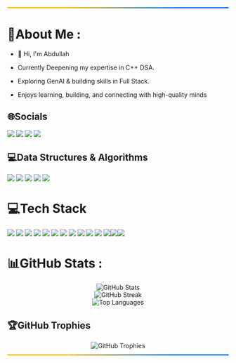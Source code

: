 <img src="https://raw.githubusercontent.com/Abdullah-Shah-26/Abdullah-Shah-26/refs/heads/main/assets/rgb-gradient.svg" width="100%" height="3px"/>

# 💫About Me :
- 👋 Hi, I'm Abdullah
- Currently Deepening my expertise in C++ DSA.

- Exploring GenAI & building skills in Full Stack.

- Enjoys learning, building, and connecting with high-quality minds

## 🌐Socials
<a href="https://linkedin.com/in/syed-mohammed-abdullah-shah/" target="_blank"><img src="https://img.shields.io/badge/LINKEDIN-0077B5?style=for-the-badge&logo=linkedin&logoColor=white"/></a>
<a href="https://twitter.com/AbdullahShah26" target="_blank"><img src="https://img.shields.io/badge/X-000000?style=for-the-badge&logo=x&logoColor=white"/></a>
<a href="mailto:syedmohammedabdullahshah@gmail.com" target="_blank"><img src="https://img.shields.io/badge/GMAIL-D14836?style=for-the-badge&logo=gmail&logoColor=white"/></a>
<a href="https://t.me/Abdullah_Shah_26" target="_blank"><img src="https://img.shields.io/badge/TELEGRAM-30A3EC?style=for-the-badge&logo=telegram&logoColor=white"/></a>

## 💻Data Structures & Algorithms

<a href="https://leetcode.com/u/ABDULLAH2006/" target="_blank">
    <img src="https://img.shields.io/badge/LEETCODE-FFA116?style=for-the-badge&logo=LeetCode&logoColor=black"/></a>
  <a href="https://www.codechef.com/users/abdullah_shah" target="_blank">
    <img src="https://img.shields.io/badge/CODECHEF-5B4638?style=for-the-badge&logo=CodeChef&logoColor=white"/></a>
  <a href="https://codeforces.com/profile/Perfectionist_26" target="_blank">
    <img src="https://img.shields.io/badge/CODEFORCES-1F8ACB?style=for-the-badge&logo=Codeforces&logoColor=white"/></a>
  <a href="https://www.geeksforgeeks.org/user/syedmohammedaj8mq/" target="_blank">
    <img src="https://img.shields.io/badge/GEEKSFORGEEKS-2F8D46?style=for-the-badge&logo=geeksforgeeks&logoColor=white"/></a>
  <a href="https://codolio.com/profile/Abdullah_Shah" target="_blank">
    <img src="https://img.shields.io/badge/CODOLIO-A259F7?style=for-the-badge&logo=&logoColor=white"/></a> 


# 💻Tech Stack

<img src="https://img.shields.io/badge/C-A8B9CC?style=for-the-badge&logo=c&logoColor=black"/> <img src="https://img.shields.io/badge/C++-00599C?style=for-the-badge&logo=c%2B%2B&logoColor=white"/> <img src="https://img.shields.io/badge/PYTHON-3776AB?style=for-the-badge&logo=python&logoColor=FFD43B"/> <img src="https://img.shields.io/badge/Java-ED8B00?style=for-the-badge&logo=openjdk&logoColor=white"/> <img src="https://img.shields.io/badge/HTML5-E34F26?style=for-the-badge&logo=html5&logoColor=white"/> <img src="https://img.shields.io/badge/CSS3-1572B6?style=for-the-badge&logo=css3&logoColor=white"/> <img src="https://img.shields.io/badge/JavaScript-323330?style=for-the-badge&logo=javascript&logoColor=F7DF1E"/> <img src="https://img.shields.io/badge/GIT-F05032?style=for-the-badge&logo=git&logoColor=white"/> <img src="https://img.shields.io/badge/GITHUB-181717?style=for-the-badge&logo=github&logoColor=white"/>  <img src="https://img.shields.io/badge/GITHUB%20ACTIONS-2088FF?style=for-the-badge&logo=githubactions&logoColor=white"/> <img src="https://img.shields.io/badge/CANVA-00C4CC?style=for-the-badge&logo=Canva&logoColor=white"/> <img src="https://img.shields.io/badge/NOTION-000000?style=for-the-badge&logo=notion&logoColor=white"/><img src="https://img.shields.io/badge/NETLIFY-00AD9F?style=for-the-badge&logo=netlify&logoColor=white"/><img src="https://img.shields.io/badge/VERCEL-000000?style=for-the-badge&logo=vercel&logoColor=white"/>

# 📊GitHub Stats :

<div align="center">
  <img src="https://github-readme-stats.vercel.app/api?username=Abdullah-Shah-26&theme=dark&show_icons=true&hide_border=false&include_all_commits=true&count_private=true" alt="GitHub Stats" />
</div>

<div align="center">
  <img src="https://streak-stats.demolab.com/?user=Abdullah-Shah-26&theme=dark&hide_border=false" alt="GitHub Streak" />
</div>

<div align="center">
  <img src="https://github-readme-stats.vercel.app/api/top-langs/?username=Abdullah-Shah-26&theme=dark&hide_border=false&layout=compact&langs_count=8&exclude_repo=repo1,repo2" alt="Top Languages" />
</div>

## 🏆GitHub Trophies
<div align="center">
  <img src="https://github-trophies.vercel.app/?username=Abdullah-Shah-26&theme=radical&no-frame=false&no-bg=false&margin-w=4" alt="GitHub Trophies" />
</div>

<img src="https://raw.githubusercontent.com/Abdullah-Shah-26/Abdullah-Shah-26/refs/heads/main/assets/rgb-gradient.svg" width="100%" height="3px"/>


<!---
Abdullah-Shah-26/Abdullah-Shah-26 is a ✨ special ✨ repository because its `README.md` (this file) appears on your GitHub profile.
You can click the Preview link to take a look at your changes.
--->

